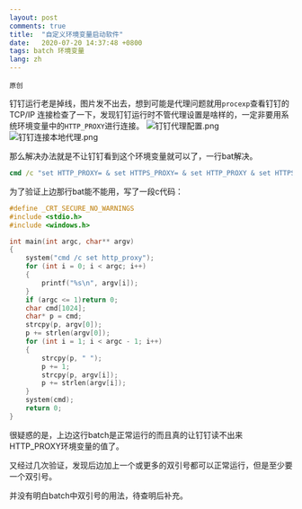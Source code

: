 ```yaml
---
layout: post
comments: true
title:  "自定义环境变量启动软件"
date:   2020-07-20 14:37:48 +0800
tags: batch 环境变量
lang: zh
---
```


`原创`

钉钉运行老是掉线，图片发不出去，想到可能是代理问题就用`procexp`查看钉钉的 TCP/IP 连接检查了一下，发现钉钉运行时不管代理设置是啥样的，一定非要用系统环境变量中的`HTTP_PROXY`进行连接。
![钉钉代理配置.png](https://s1.ax1x.com/2020/07/20/UhDH29.png)
![钉钉连接本地代理.png](https://s1.ax1x.com/2020/07/20/UhroeP.png)

那么解决办法就是不让钉钉看到这个环境变量就可以了，一行bat解决。

``` bat
cmd /c "set HTTP_PROXY= & set HTTPS_PROXY= & set HTTP_PROXY & set HTTPS_PROXY & "C:\Users\Fengl\source\repos\Project1\Release\a a\Project1.exe"
```

为了验证上边那行bat能不能用，写了一段c代码：

``` cpp
#define _CRT_SECURE_NO_WARNINGS
#include <stdio.h>
#include <windows.h>

int main(int argc, char** argv)
{
	system("cmd /c set http_proxy");
	for (int i = 0; i < argc; i++)
	{
		printf("%s\n", argv[i]);
	}
	if (argc <= 1)return 0;
	char cmd[1024];
	char* p = cmd;
	strcpy(p, argv[0]);
	p += strlen(argv[0]);
	for (int i = 1; i < argc - 1; i++)
	{
		strcpy(p, " ");
		p += 1;
		strcpy(p, argv[i]);
		p += strlen(argv[i]);
	}
	system(cmd);
	return 0;
}
```

很疑惑的是，上边这行batch是正常运行的而且真的让钉钉读不出来HTTP_PROXY环境变量的值了。

又经过几次验证，发现后边加上一个或更多的双引号都可以正常运行，但是至少要一个双引号。

并没有明白batch中双引号的用法，待查明后补充。